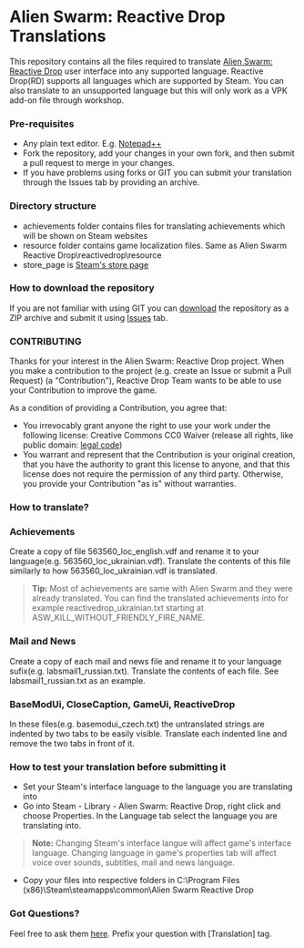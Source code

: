 # Alien Swarm: Reactive Drop Translations #

This repository contains all the files required to translate [Alien Swarm: Reactive Drop](http://store.steampowered.com/app/563560/) user interface into any supported language. Reactive Drop(RD) supports all languages which are supported by Steam. You can also translate to an unsupported language but this will only work as a VPK add-on file through workshop.

### Pre-requisites ###

* Any plain text editor. E.g. [Notepad++](https://notepad-plus-plus.org/)
* Fork the repository, add your changes in your own fork, and then submit a pull request to merge in your changes.
* If you have problems using forks or GIT you can submit your translation through the Issues tab by providing an archive.

### Directory structure ###
* achievements folder contains files for translating achievements which will be shown on Steam websites
* resource folder contains game localization files. Same as Alien Swarm Reactive Drop\reactivedrop\resource
* store_page is [Steam's store page](http://store.steampowered.com/app/563560/)

### How to download the repository ###
If you are not familiar with using GIT you can [download](https://bitbucket.org/reactivedropteam/reactivedrop_translations/downloads/) the repository as a ZIP archive and submit it using [Issues](https://bitbucket.org/reactivedropteam/reactivedrop_translations/issues) tab.

### CONTRIBUTING ###
Thanks for your interest in the Alien Swarm: Reactive Drop project.  When you make a
contribution to the project (e.g. create an Issue or submit a Pull Request)
(a "Contribution"), Reactive Drop Team wants to be able to use your Contribution to improve
the game.

As a condition of providing a Contribution, you agree that: 

* You irrevocably grant anyone the right to use your work under the following license: Creative Commons CC0 Waiver (release all rights, like public domain: [legal code](https://creativecommons.org/publicdomain/zero/1.0/))
* You warrant and represent that the Contribution is your original creation,
that you have the authority to grant this license to anyone, and that this
license does not require the permission of any third party.  Otherwise, you
provide your Contribution "as is" without warranties. 

### How to translate? ###
### Achievements
Create a copy of file 563560_loc_english.vdf and rename it to your language(e.g. 563560_loc_ukrainian.vdf).
Translate the contents of this file similarly to how 563560_loc_ukrainian.vdf is translated.
> **Tip:** Most of achievements are same with Alien Swarm and they were already translated. You can find the translated achievements into for example reactivedrop_ukrainian.txt starting at ASW_KILL_WITHOUT_FRIENDLY_FIRE_NAME.
### Mail and News
Create a copy of each mail and news file and rename it to your language sufix(e.g. labsmail1_russian.txt). Translate the contents of each file. See labsmail1_russian.txt as an example.
### BaseModUi, CloseCaption, GameUi, ReactiveDrop
In these files(e.g. basemodui_czech.txt) the untranslated strings are indented by two tabs to be easily visible. Translate each indented line and remove the two tabs in front of it.
### How to test your translation before submitting it ###
* Set your Steam's interface language to the language you are translating into
* Go into Steam - Library - Alien Swarm: Reactive Drop, right click and choose Properties. In the Language tab select the language you are translating into. 
> **Note:** Changing Steam's interface langue will affect game's interface language. Changing language in game's properties tab will affect voice over sounds, subtitles, mail and news language.

* Copy your files into respective folders in C:\Program Files (x86)\Steam\steamapps\common\Alien Swarm Reactive Drop
### Got Questions? ###
Feel free to ask them [here](http://steamcommunity.com/app/563560/discussions/1/). Prefix your question with [Translation] tag. 